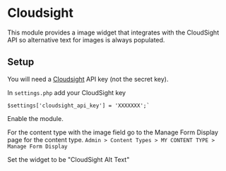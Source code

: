 # Cloudsight

This module provides a image widget that integrates with the CloudSight API so alternative text for images is always populated.

## Setup

You will need a [Cloudsight](https://cloudsight.ai/register) API key (not the secret key).

In `settings.php` add your CloudSight key 
```
$settings['cloudsight_api_key'] = 'XXXXXXX';`
```

Enable the module.

For the content type with the image field go to the Manage Form Display page for the content type.
`Admin > Content Types > MY CONTENT TYPE > Manage Form Display`

Set the widget to be "CloudSight Alt Text"

